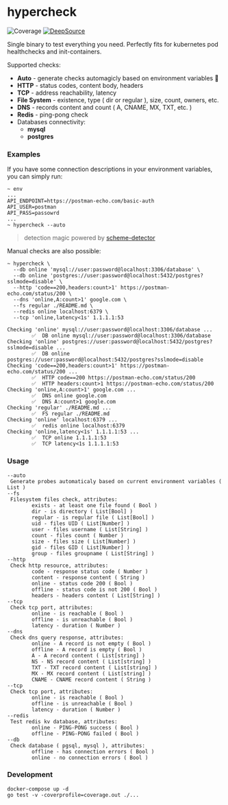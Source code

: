 # hypercheck
![Coverage](https://img.shields.io/badge/Coverage-100.0%25-brightgreen)
[![DeepSource](https://deepsource.io/gh/IMMORTALxJO/hypercheck.svg/?label=active+issues&show_trend=true&token=SaCVhzg7Sci39dpzTEGdpLsS)](https://deepsource.io/gh/IMMORTALxJO/hypercheck/?ref=repository-badge)

Single binary to test everything you need. Perfectly fits for kubernetes pod healthchecks and init-containers.

Supported checks:
- **Auto** - generate checks automagicly based on environment variables 🧙
- **HTTP** - status codes, content body, headers
- **TCP** - address reachability, latency
- **File System** - existence, type ( dir or regular ), size, count, owners, etc.
- **DNS** - records content and count ( A, CNAME, MX, TXT, etc. )
- **Redis** - ping-pong check
- Databases connectivity:
  - **mysql**
  - **postgres**

### Examples

If you have some connection descriptions in your environment variables, you can simply run:
```
~ env
...
API_ENDPOINT=https://postman-echo.com/basic-auth
API_USER=postman
API_PASS=passowrd
...
~ hypercheck --auto
```
> detection magic powered by [scheme-detector](https://github.com/IMMORTALxJO/scheme-detector)

Manual checks are also possible:
```
~ hypercheck \
  --db online 'mysql://user:password@localhost:3306/database' \
  --db online 'postgres://user:password@localhost:5432/postgres?sslmode=disable' \
  --http 'code==200,headers:count>1' https://postman-echo.com/status/200 \
  --dns 'online,A:count>1' google.com \
  --fs regular ./README.md \
  --redis online localhost:6379 \
  --tcp 'online,latency<1s' 1.1.1.1:53

Checking 'online' mysql://user:password@localhost:3306/database ...
        ✅  DB online mysql://user:password@localhost:3306/database
Checking 'online' postgres://user:password@localhost:5432/postgres?sslmode=disable ...
        ✅  DB online postgres://user:password@localhost:5432/postgres?sslmode=disable
Checking 'code==200,headers:count>1' https://postman-echo.com/status/200 ...
        ✅  HTTP code==200 https://postman-echo.com/status/200
        ✅  HTTP headers:count>1 https://postman-echo.com/status/200
Checking 'online,A:count>1' google.com ...
        ✅  DNS online google.com
        ✅  DNS A:count>1 google.com
Checking 'regular' ./README.md ...
        ✅  FS regular ./README.md
Checking 'online' localhost:6379 ...
        ✅  redis online localhost:6379
Checking 'online,latency<1s' 1.1.1.1:53 ...
        ✅  TCP online 1.1.1.1:53
        ✅  TCP latency<1s 1.1.1.1:53
```

### Usage
```
--auto
 Generate probes automaticaly based on current environment variables ( List )
--fs
 Filesystem files check, attributes:
        exists - at least one file found ( Bool )
        dir - is directory ( List[Bool] )
        regular - is regular file ( List[Bool] )
        uid - files UID ( List[Number] )
        user - files username ( List[String] )
        count - files count ( Number )
        size - files size ( List[Number] )
        gid - files GID ( List[Number] )
        group - files groupname ( List[String] )
--http
 Check http resource, attributes:
        code - response status code ( Number )
        content - response content ( String )
        online - status code 200 ( Bool )
        offline - status code is not 200 ( Bool )
        headers - headers content ( List[String] )
--tcp
 Check tcp port, attributes:
        online - is reachable ( Bool )
        offline - is unreachable ( Bool )
        latency - duration ( Number )
--dns
 Check dns query response, attributes:
        online - A record is not empty ( Bool )
        offline - A record is empty ( Bool )
        A - A record content ( List[string] )
        NS - NS record content ( List[string] )
        TXT - TXT record content ( List[string] )
        MX - MX record content ( List[string] )
        CNAME - CNAME record content ( String )
--tcp
 Check tcp port, attributes:
        online - is reachable ( Bool )
        offline - is unreachable ( Bool )
        latency - duration ( Number )
--redis
 Test redis kv database, attributes:
        online - PING-PONG success ( Bool )
        offline - PING-PONG failed ( Bool )
--db
 Check database ( pgsql, mysql ), attributes:
        offline - has connection errors ( Bool )
        online - no connection errors ( Bool )
```

### Development
```
docker-compose up -d
go test -v -coverprofile=coverage.out ./...
```
